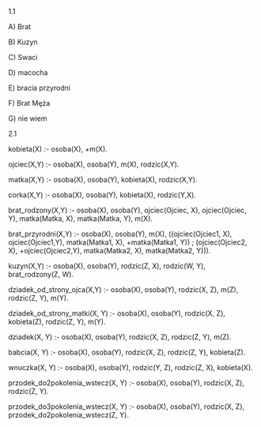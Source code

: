 1.1

A) Brat

B) Kuzyn

C) Swaci

D) macocha

E) bracia przyrodni

F) Brat Męża

G) nie wiem

2.1

kobieta(X) :-
    osoba(X),
    \+m(X).

ojciec(X,Y) :-
    osoba(X),
    osoba(Y),
    m(X),
    rodzic(X,Y).

matka(X,Y) :-
    osoba(X),
    osoba(Y),
    kobieta(X),
    rodzic(X,Y).

corka(X,Y) :-
    osoba(X),
    osoba(Y),
    kobieta(X),
    rodzic(Y,X).

brat_rodzony(X,Y) :-
    osoba(X),
    osoba(Y),
    ojciec(Ojciec, X),
    ojciec(Ojciec, Y),
    matka(Matka, X),
    matka(Matka, Y),
    m(X).

brat_przyrodni(X,Y) :-
    osoba(X),
    osoba(Y),
    m(X),
    ((ojciec(Ojciec1, X), ojciec(Ojciec1,Y), matka(Matka1, X), \+matka(Matka1, Y)) ;
    (ojciec(Ojciec2, X), \+ojciec(Ojciec2,Y), matka(Matka2, X), matka(Matka2, Y))).

kuzyn(X,Y) :-
    osoba(X),
    osoba(Y),
    rodzic(Z, X), 
    rodzic(W, Y),
    brat_rodzony(Z, W).

dziadek_od_strony_ojca(X,Y) :-
    osoba(X),
    osoba(Y),
    rodzic(X, Z), 
    m(Z), 
    rodzic(Z, Y), 
    m(Y).

dziadek_od_strony_matki(X, Y) :- 
    osoba(X),
    osoba(Y),
    rodzic(X, Z), 
    kobieta(Z), 
    rodzic(Z, Y), 
    m(Y).

dziadek(X, Y) :- 
    osoba(X),
    osoba(Y),
    rodzic(X, Z), 
    rodzic(Z, Y), 
    m(Z).

babcia(X, Y) :-
    osoba(X),
    osoba(Y),
    rodzic(X, Z), 
    rodzic(Z, Y),
    kobieta(Z).

wnuczka(X, Y) :- 
    osoba(X),
    osoba(Y),
    rodzic(Y, Z), 
    rodzic(Z, X), 
    kobieta(X).

przodek_do2pokolenia_wstecz(X, Y) :- 
    osoba(X),
    osoba(Y),
    rodzic(X, Z), 
    rodzic(Z, Y).

przodek_do3pokolenia_wstecz(X, Y) :- 
    osoba(X),
    osoba(Y),
    rodzic(X, Z), 
    przodek_do2pokolenia_wstecz(Z, Y).

